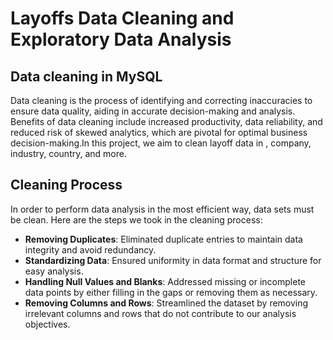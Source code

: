 # Layoffs Data Cleaning and Exploratory Data Analysis

## Data cleaning in MySQL
Data cleaning is the process of identifying and correcting inaccuracies to ensure data quality, aiding in accurate decision-making and analysis. Benefits of data cleaning include increased productivity, data reliability, and reduced risk of skewed analytics, which are pivotal for optimal business decision-making.In this project, we aim to clean layoff data in , company, industry,  country, and more.

## Cleaning Process
In order to perform data analysis in the most efficient way, data sets must be clean.
Here are the steps we took in the cleaning process:

- **Removing Duplicates**: Eliminated duplicate entries to maintain data integrity and avoid redundancy.
- **Standardizing Data**: Ensured uniformity in data format and structure for easy analysis.
- **Handling Null Values and Blanks**: Addressed missing or incomplete data points by either filling in the gaps or removing them as necessary.
- **Removing Columns and Rows**: Streamlined the dataset by removing irrelevant columns and rows that do not contribute to our analysis objectives.


